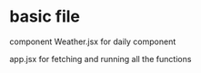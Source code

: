 # basic file
component Weather.jsx for daily component

app.jsx for fetching and running all the functions

